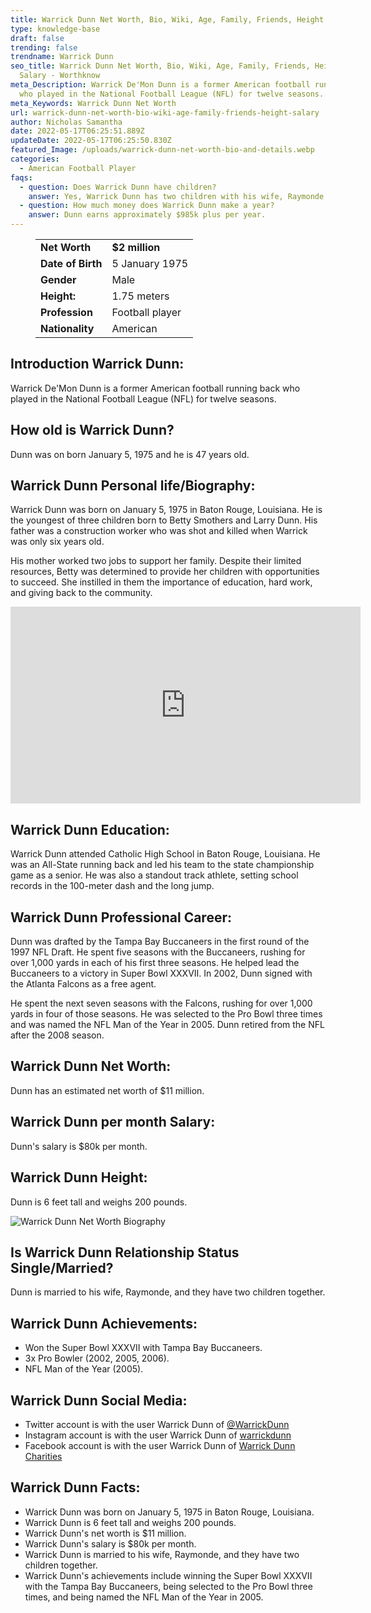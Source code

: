 ```yaml
---
title: Warrick Dunn Net Worth, Bio, Wiki, Age, Family, Friends, Height & Salary
type: knowledge-base
draft: false
trending: false
trendname: Warrick Dunn
seo_title: Warrick Dunn Net Worth, Bio, Wiki, Age, Family, Friends, Height &
  Salary - Worthknow
meta_Description: Warrick De'Mon Dunn is a former American football running back
  who played in the National Football League (NFL) for twelve seasons.
meta_Keywords: Warrick Dunn Net Worth
url: warrick-dunn-net-worth-bio-wiki-age-family-friends-height-salary
author: Nicholas Samantha
date: 2022-05-17T06:25:51.889Z
updateDate: 2022-05-17T06:25:50.830Z
featured_Image: /uploads/warrick-dunn-net-worth-bio-and-details.webp
categories:
  - American Football Player
faqs:
  - question: Does Warrick Dunn have children?
    answer: Yes, Warrick Dunn has two children with his wife, Raymonde.
  - question: How much money does Warrick Dunn make a year?
    answer: Dunn earns approximately $985k plus per year.
---
```

<figure class="wp-block-table is-style-stripes">
  <table>
    <tbody>
      <tr>
        <td>
          <strong>Net Worth</strong>
        </td>
        <td>
          <strong>$2 million</strong>
        </td>
      </tr>
      <tr>
        <td>
          <strong>Date of Birth</strong>
        </td>
        <td>5 January 1975</td>
      </tr>
      <tr>
        <td>
          <strong>Gender</strong>
        </td>
        <td>Male</td>
      </tr>
      <tr>
        <td>
          <strong>Height:</strong>
        </td>
        <td>1.75 meters</td>
      </tr>
      <tr>
        <td>
          <strong>Profession</strong>
        </td>
        <td>Football player</td>
      </tr>
      <tr>
        <td>
          <strong>Nationality</strong>
        </td>
        <td>American</td>
      </tr>
    </tbody>
  </table>
</figure>

## **Introduction Warrick Dunn:**

Warrick De'Mon Dunn is a former American football running back who played in the National Football League (NFL) for twelve seasons.

## **How old is Warrick Dunn?**

Dunn was on born January 5, 1975 and he is 47 years old.

## **Warrick Dunn Personal life/Biography:**

Warrick Dunn was born on January 5, 1975 in Baton Rouge, Louisiana. He is the youngest of three children born to Betty Smothers and Larry Dunn. His father was a construction worker who was shot and killed when Warrick was only six years old.

His mother worked two jobs to support her family. Despite their limited resources, Betty was determined to provide her children with opportunities to succeed. She instilled in them the importance of education, hard work, and giving back to the community.

<iframe width="560" height="315" src="https://www.youtube.com/embed/mISHJSvmXbk" title="YouTube video player" frameborder="0" allow="accelerometer; autoplay; clipboard-write; encrypted-media; gyroscope; picture-in-picture" allowfullscreen></iframe>

## **Warrick Dunn Education:**

Warrick Dunn attended Catholic High School in Baton Rouge, Louisiana. He was an All-State running back and led his team to the state championship game as a senior. He was also a standout track athlete, setting school records in the 100-meter dash and the long jump.

## **Warrick Dunn Professional Career:**

Dunn was drafted by the Tampa Bay Buccaneers in the first round of the 1997 NFL Draft. He spent five seasons with the Buccaneers, rushing for over 1,000 yards in each of his first three seasons. He helped lead the Buccaneers to a victory in Super Bowl XXXVII. In 2002, Dunn signed with the Atlanta Falcons as a free agent.

He spent the next seven seasons with the Falcons, rushing for over 1,000 yards in four of those seasons. He was selected to the Pro Bowl three times and was named the NFL Man of the Year in 2005. Dunn retired from the NFL after the 2008 season.

## **Warrick Dunn Net Worth:**

Dunn has an estimated net worth of $11 million.

## **Warrick Dunn per month Salary:**

Dunn's salary is $80k per month.

## **Warrick Dunn Height:**

Dunn is 6 feet tall and weighs 200 pounds.

![Warrick Dunn Net Worth Biography](/uploads/warrick-dunn-net-worth.webp)

## **Is Warrick Dunn Relationship Status Single/Married?**

Dunn is married to his wife, Raymonde, and they have two children together.

## **Warrick Dunn Achievements:**

* Won the Super Bowl XXXVII with Tampa Bay Buccaneers.
* 3x Pro Bowler (2002, 2005, 2006).
* NFL Man of the Year (2005).

## **Warrick Dunn Social Media:**

* Twitter account is with the user Warrick Dunn of <a href="https://twitter.com/warrickdunn" target="_blank" rel="nofollow" rel="noopener">@WarrickDunn</a>
* Instagram account is with the user Warrick Dunn of <a href="https://www.instagram.com/warrickdunn/" target="_blank" rel="nofollow" rel="noopener">warrickdunn</a>
* Facebook account is with the user Warrick Dunn of <a href="https://www.facebook.com/WarrickDunnCharities" target="_blank" rel="nofollow" rel="noopener">Warrick Dunn Charities</a>

## **Warrick Dunn Facts:**

* Warrick Dunn was born on January 5, 1975 in Baton Rouge, Louisiana.
* Warrick Dunn is 6 feet tall and weighs 200 pounds.
* Warrick Dunn's net worth is $11 million.
* Warrick Dunn's salary is $80k per month.
* Warrick Dunn is married to his wife, Raymonde, and they have two children together.
* Warrick Dunn's achievements include winning the Super Bowl XXXVII with the Tampa Bay Buccaneers, being selected to the Pro Bowl three times, and being named the NFL Man of the Year in 2005.